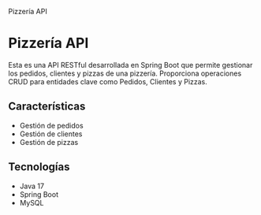 Pizzería API

# Pizzería API

Esta es una API RESTful desarrollada en Spring Boot que permite gestionar los pedidos, clientes y pizzas de una pizzería. Proporciona operaciones CRUD para entidades clave como Pedidos, Clientes y Pizzas.

## Características
- Gestión de pedidos
- Gestión de clientes
- Gestión de pizzas

## Tecnologías
- Java 17
- Spring Boot
- MySQL
